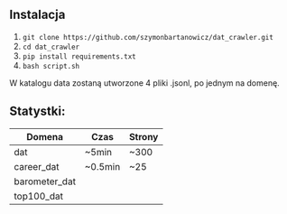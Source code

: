 ## Instalacja
1. ``
git clone https://github.com/szymonbartanowicz/dat_crawler.git
``
2. ``
cd dat_crawler  
``
3. ``
pip install requirements.txt
``
4. ``
bash script.sh
``

W katalogu data zostaną utworzone 4 pliki .jsonl, po jednym na domenę.

## Statystki:
| Domena        | Czas    | Strony |
|---------------|---------|--------|
| dat           | ~5min   | ~300   |
| career_dat    | ~0.5min | ~25    |
| barometer_dat |         |        |
| top100_dat    |         |        |

